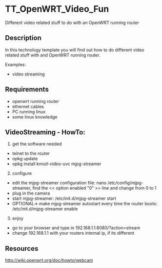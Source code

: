 TT_OpenWRT_Video_Fun
====================

Different video related stuff to do with an OpenWRT running router

Description
------------------
In this technology template you will find out how to do different video related stuff with and OpenWRT running router.

Examples:
- video streaming

Requirements
------------------
- openwrt running router
- ethernet cables
- PC running linux
- some linux knowledge

VideoStreaming - HowTo:
------------------
1. get the software needed
- telnet to the router
- opkg update 
- opkg install kmod-video-uvc mjpg-streamer
2. configure 
- edit the mjpg-streamer configuration file: nano /etc/config/mjpg-streamer, find the << option enabled          "0"  >> line and change from 0 to 1
- plug in the camera
- start mjpg-streamer: /etc/init.d/mjpg-streamer start
- OPTIONAL-> make mjpg-streamer autostart every time the router boots: /etc/init.d/mjpg-streamer enable
3. enjoy
- go to your browser and type in 192.168.1.1:8080/?action=stream
- change 192.168.1.1 with your routers internal ip, if its different

Resources
------------------
http://wiki.openwrt.org/doc/howto/webcam